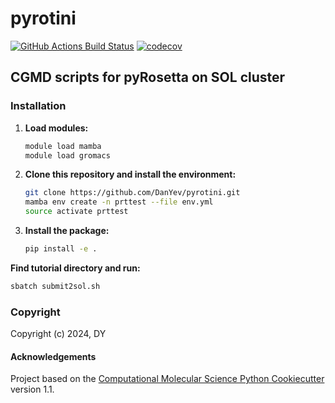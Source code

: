 pyrotini
==============================
[//]: # (Badges)
[![GitHub Actions Build Status](https://github.com/REPLACE_WITH_OWNER_ACCOUNT/pyrotini/workflows/CI/badge.svg)](https://github.com/REPLACE_WITH_OWNER_ACCOUNT/pyrotini/actions?query=workflow%3ACI)
[![codecov](https://codecov.io/gh/REPLACE_WITH_OWNER_ACCOUNT/pyrotini/branch/main/graph/badge.svg)](https://codecov.io/gh/REPLACE_WITH_OWNER_ACCOUNT/pyrotini/branch/main)


## CGMD scripts for pyRosetta on SOL cluster

### Installation

1. **Load modules:**

    ```bash
    module load mamba
    module load gromacs
    
    ```

2. **Clone this repository and install the environment:**

   ```bash 
   git clone https://github.com/DanYev/pyrotini.git
   mamba env create -n prttest --file env.yml
   source activate prttest
   ```

3. **Install the package:**

    ```bash
    pip install -e .
    ```

**Find tutorial directory and run:**

```bash
sbatch submit2sol.sh
```


### Copyright

Copyright (c) 2024, DY


#### Acknowledgements
 
Project based on the 
[Computational Molecular Science Python Cookiecutter](https://github.com/molssi/cookiecutter-cms) version 1.1.

